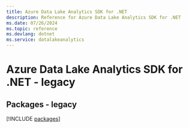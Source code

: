```yaml
---
title: Azure Data Lake Analytics SDK for .NET
description: Reference for Azure Data Lake Analytics SDK for .NET
ms.date: 07/26/2024
ms.topic: reference
ms.devlang: dotnet
ms.service: datalakeanalytics
---
```

# Azure Data Lake Analytics SDK for .NET - legacy
## Packages - legacy
[!INCLUDE [packages](data-lake-analytics-index.md)]